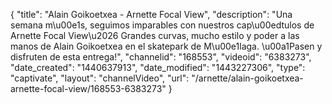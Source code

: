 {
    "title": "Alain Goikoetxea - Arnette Focal View",
    "description": "Una semana m\u00e1s, seguimos imparables con nuestros cap\u00edtulos de Arnette Focal View\u2026 Grandes curvas, mucho estilo y poder a las manos de Alain Goikoetxea en el skatepark de M\u00e1laga. \u00a1Pasen y disfruten de esta entrega!",
    "channelid": "168553",
    "videoid": "6383273",
    "date_created": "1440637913",
    "date_modified": "1443227306",
    "type": "captivate",
    "layout": "channelVideo",
    "url": "\/arnette\/alain-goikoetxea-arnette-focal-view\/168553-6383273"
}